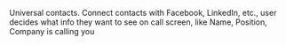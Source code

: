 Universal contacts. Connect contacts with Facebook, LinkedIn, etc., user decides what info they want to see on call screen, like Name, Position, Company is calling you